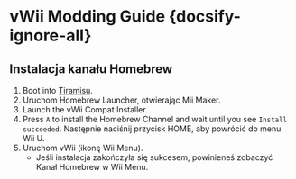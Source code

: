 # vWii Modding Guide {docsify-ignore-all}

## Instalacja kanału Homebrew

1. Boot into [Tiramisu](browser-exploit).
2. Uruchom Homebrew Launcher, otwierając Mii Maker.
3. Launch the vWii Compat Installer.
4. Press `A` to install the Homebrew Channel and wait until you see `Install succeeded`. Następnie naciśnij przycisk HOME, aby powrócić do menu Wii U.
5. Uruchom vWii (ikonę Wii Menu).
   - Jeśli instalacja zakończyła się sukcesem, powinieneś zobaczyć Kanał Homebrew w Wii Menu.
